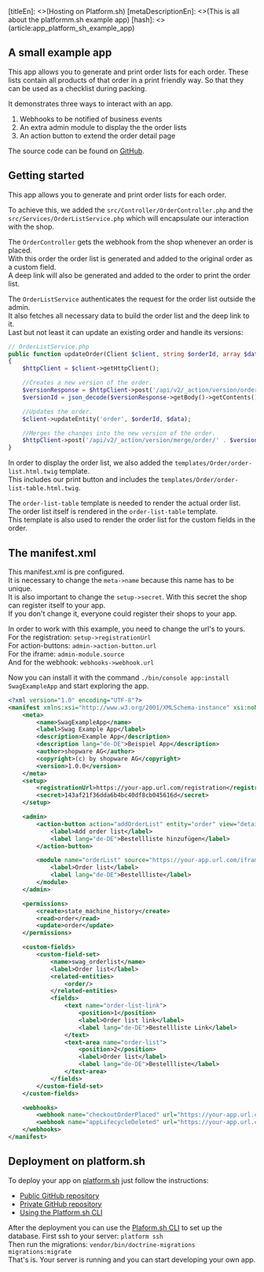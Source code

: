 [titleEn]: <>(Hosting on Platform.sh)
[metaDescriptionEn]: <>(This is all about the platformm.sh example app)
[hash]: <>(article:app_platform_sh_example_app)

## A small example app

This app allows you to generate and print order lists for each order.
These lists contain all products of that order in a print friendly way.
So that they can be used as a checklist during packing.

It demonstrates three ways to interact with an app.
1. Webhooks to be notified of business events
2. An extra admin module to display the the order lists
3. An action button to extend the order detail page

The source code can be found on [GitHub](https://github.com/shopwareLabs/AppExample).

## Getting started

This app allows you to generate and print order lists for each order.
  
To achieve this, we added the `src/Controller/OrderController.php` and the `src/Services/OrderListService.php` which will 
encapsulate our interaction with the shop.
  
The `OrderController` gets the webhook from the shop whenever an order is placed.  
With this order the order list is generated and added to the original order as a custom field.  
A deep link will also be generated and added to the order to print the order list.  

The `OrderListService` authenticates the request for the order list outside the admin.  
It also fetches all necessary data to build the order list and the deep link to it.  
Last but not least it can update an existing order and handle its versions:

```php
// OrderListService.php
public function updateOrder(Client $client, string $orderId, array $data): void
{
    $httpClient = $client->getHttpClient();

    //Creates a new version of the order.
    $versionResponse = $httpClient->post('/api/v2/_action/version/order/' . $orderId);
    $versionId = json_decode($versionResponse->getBody()->getContents(), true)['versionId'];

    //Updates the order.
    $client->updateEntity('order', $orderId, $data);

    //Merges the changes into the new version of the order.
    $httpClient->post('/api/v2/_action/version/merge/order/' . $versionId, ['headers' => ['sw-version-id' => $versionId]]);
}
```


In order to display the order list, we also added the `templates/Order/order-list.html.twig` template.  
This includes our print button and includes the `templates/Order/order-list-table.html.twig`.  

The `order-list-table` template is needed to render the actual order list.  
The order list itself is rendered in the `order-list-table` template.  
This template is also used to render the order list for the custom fields in the order.   

## The manifest.xml

This manifest.xml is pre configured.  
It is necessary to change the `meta->name` because this name has to be unique.  
It is also important to change the `setup->secret`. With this secret the shop can register itself to your app.  
If you don't change it, everyone could register their shops to your app.
  
In order to work with this example, you need to change the url's to yours.  
For the registration: `setup->registrationUrl`  
For action-buttons: `admin->action-button.url`  
For the iframe: `admin-module.source`  
And for the webhook: `webhooks->webhook.url` 

Now you can install it with the command `./bin/console app:install SwagExampleApp` and start exploring the app.  

```xml
<?xml version="1.0" encoding="UTF-8"?>
<manifest xmlns:xsi="http://www.w3.org/2001/XMLSchema-instance" xsi:noNamespaceSchemaLocation="https://raw.githubusercontent.com/shopware/app-system/0.1.0/src/Core/Content/App/Manifest/Schema/manifest-1.0.xsd">
    <meta>
        <name>SwagExampleApp</name>
        <label>Swag Example App</label>
        <description>Example App</description>
        <description lang="de-DE">Beispiel App</description>
        <author>shopware AG</author>
        <copyright>(c) by shopware AG</copyright>
        <version>1.0.0</version>
    </meta>
    <setup>
        <registrationUrl>https://your-app.url.com/registration</registrationUrl>
        <secret>143af21f36dda6b4bc40df8cb045616d</secret>
    </setup>

    <admin>
        <action-button action="addOrderList" entity="order" view="detail" url="https://your-app-url.com/actionbutton/add/orderlist">
            <label>Add order list</label>
            <label lang="de-DE">Bestellliste hinzufügen</label>
        </action-button>

        <module name="orderList" source="https://your-app.url.com/iframe/orderlist">
            <label>Order list</label>
            <label lang="de-DE">Bestellliste</label>
        </module>
    </admin>

    <permissions>
        <create>state_machine_history</create>
        <read>order</read>
        <update>order</update>
    </permissions>

    <custom-fields>
        <custom-field-set>
            <name>swag_orderlist</name>
            <label>Order list</label>
            <related-entities>
                <order/>
            </related-entities>
            <fields>
                <text name="order-list-link">
                    <position>1</position>
                    <label>Order list link</label>
                    <label lang="de-DE">Bestellliste Link</label>
                </text>
                <text-area name="order-list">
                    <position>2</position>
                    <label>Order list</label>
                    <label lang="de-DE">Bestellliste</label>
                </text-area>
            </fields>
        </custom-field-set>
    </custom-fields>

    <webhooks>
        <webhook name="checkoutOrderPlaced" url="https://your-app.url.com/hooks/order/placed" event="checkout.order.placed"/>
        <webhook name="appLifecycleDeleted" url="https://your-app.url.com/applifecycle/deleted" event="app_deleted"/>
    </webhooks>
</manifest>
```

## Deployment on platform.sh

To deploy your app on [platform.sh](platform.sh) just follow the instructions:
* [Public GitHub repository](https://docs.platform.sh/integrations/source/github.html)
* [Private GitHub repository](https://docs.platform.sh/development/private-repository.html)
* [Using the Platform.sh CLI](https://github.com/platformsh/platformsh-cli)

After the deployment you can use the [Plaform.sh CLI](https://github.com/platformsh/platformsh-cli) to set up the database.
First ssh to your server: `platform ssh`  
Then run the migrations: `vendor/bin/doctrine-migrations migrations:migrate`  
That's is. Your server is running and you can start developing your own app. 

